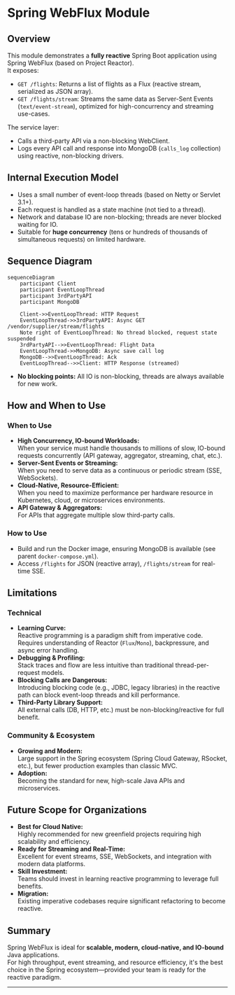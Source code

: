 # Spring WebFlux Module

## Overview

This module demonstrates a **fully reactive** Spring Boot application using Spring WebFlux (based on Project Reactor).  
It exposes:
- `GET /flights`: Returns a list of flights as a Flux (reactive stream, serialized as JSON array).
- `GET /flights/stream`: Streams the same data as Server-Sent Events (`text/event-stream`), optimized for high-concurrency and streaming use-cases.

The service layer:
- Calls a third-party API via a non-blocking WebClient.
- Logs every API call and response into MongoDB (`calls_log` collection) using reactive, non-blocking drivers.

## Internal Execution Model

- Uses a small number of event-loop threads (based on Netty or Servlet 3.1+).
- Each request is handled as a state machine (not tied to a thread).
- Network and database IO are non-blocking; threads are never blocked waiting for IO.
- Suitable for **huge concurrency** (tens or hundreds of thousands of simultaneous requests) on limited hardware.

## Sequence Diagram

```mermaid
sequenceDiagram
    participant Client
    participant EventLoopThread
    participant 3rdPartyAPI
    participant MongoDB

    Client->>EventLoopThread: HTTP Request
    EventLoopThread->>3rdPartyAPI: Async GET /vendor/supplier/stream/flights
    Note right of EventLoopThread: No thread blocked, request state suspended
    3rdPartyAPI-->>EventLoopThread: Flight Data
    EventLoopThread->>MongoDB: Async save call log
    MongoDB-->>EventLoopThread: Ack
    EventLoopThread-->>Client: HTTP Response (streamed)
```

- **No blocking points:** All IO is non-blocking, threads are always available for new work.

## How and When to Use

### When to Use

- **High Concurrency, IO-bound Workloads:**  
  When your service must handle thousands to millions of slow, IO-bound requests concurrently (API gateway, aggregator, streaming, chat, etc.).
- **Server-Sent Events or Streaming:**  
  When you need to serve data as a continuous or periodic stream (SSE, WebSockets).
- **Cloud-Native, Resource-Efficient:**  
  When you need to maximize performance per hardware resource in Kubernetes, cloud, or microservices environments.
- **API Gateway & Aggregators:**  
  For APIs that aggregate multiple slow third-party calls.

### How to Use

- Build and run the Docker image, ensuring MongoDB is available (see parent `docker-compose.yml`).
- Access `/flights` for JSON (reactive array), `/flights/stream` for real-time SSE.

## Limitations

### Technical

- **Learning Curve:**  
  Reactive programming is a paradigm shift from imperative code. Requires understanding of Reactor (`Flux`/`Mono`), backpressure, and async error handling.
- **Debugging & Profiling:**  
  Stack traces and flow are less intuitive than traditional thread-per-request models.
- **Blocking Calls are Dangerous:**  
  Introducing blocking code (e.g., JDBC, legacy libraries) in the reactive path can block event-loop threads and kill performance.
- **Third-Party Library Support:**  
  All external calls (DB, HTTP, etc.) must be non-blocking/reactive for full benefit.

### Community & Ecosystem

- **Growing and Modern:**  
  Large support in the Spring ecosystem (Spring Cloud Gateway, RSocket, etc.), but fewer production examples than classic MVC.
- **Adoption:**  
  Becoming the standard for new, high-scale Java APIs and microservices.

## Future Scope for Organizations

- **Best for Cloud Native:**  
  Highly recommended for new greenfield projects requiring high scalability and efficiency.
- **Ready for Streaming and Real-Time:**  
  Excellent for event streams, SSE, WebSockets, and integration with modern data platforms.
- **Skill Investment:**  
  Teams should invest in learning reactive programming to leverage full benefits.
- **Migration:**  
  Existing imperative codebases require significant refactoring to become reactive.

## Summary

Spring WebFlux is ideal for **scalable, modern, cloud-native, and IO-bound** Java applications.  
For high throughput, event streaming, and resource efficiency, it's the best choice in the Spring ecosystem—provided your team is ready for the reactive paradigm.

---
